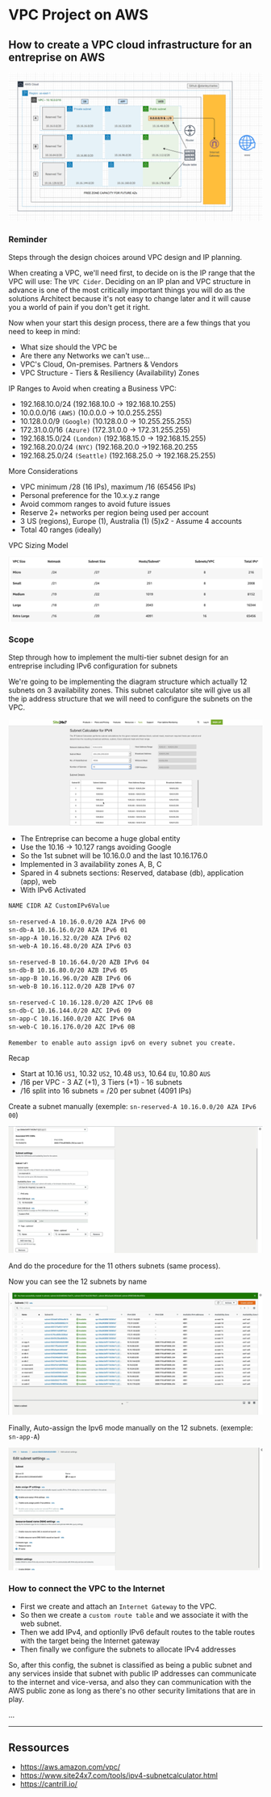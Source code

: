# VPC Project on AWS

## How to create a VPC cloud infrastructure for an entreprise on AWS

![This is an image](https://github.com/stanleycharles/AWS/blob/main/AWS%20VPC%20Project/AWS%20VPC%20Project%20Diagram.png)

### Reminder

Steps through the design choices around VPC design and IP planning.

When creating a VPC, we'll need first, to decide on is the IP range that the VPC will use: The ``VPC Cider``. 
Deciding on an IP plan and VPC structure in advance is one of the most critically important things you will do as the solutions Architect because it's not easy to change later and it will cause you a world of pain if you don't get it right.

Now when your start this design process, there are a few things that you need to keep in mind:

 - What size should the VPC be
 - Are there any Networks we can't use...
 - VPC's Cloud, On-premises. Partners & Vendors
 - VPC Structure - Tiers & Resiliency (Availability) Zones
 
 IP Ranges to Avoid when creating a Business VPC:
 
  - 192.168.10.0/24 (192.168.10.0 -> 192.168.10.255)
  - 10.0.0.0/16 ``(AWS)`` (10.0.0.0 -> 10.0.255.255)
  - 10.128.0.0/9 ``(Google)`` (10.128.0.0 -> 10.255.255.255)
  - 172.31.0.0/16 ``(Azure)`` (172.31.0.0 -> 172.31.255.255)
  - 192.168.15.0/24 ``(London)`` (192.168.15.0 -> 192.168.15.255)
  - 192.168.20.0/24 ``(NYC)`` (192.168.20.0 ->192.168.20.255
  - 192.168.25.0/24 ``(Seattle)`` (192.168.25.0 -> 192.168.25.255)

More Considerations

 - VPC minimum /28 (16 IPs), maximum /16 (65456 IPs)
 - Personal preference for the 10.x.y.z range
 - Avoid commom ranges to avoid future issues
 - Reserve 2+ networks per region being used per account
 - 3 US (regions), Europe (1), Australia (1) (5)x2 - Assume 4 accounts
 - Total 40 ranges (ideally)

VPC Sizing Model

![This is an image](https://github.com/stanleycharles/AWS/blob/main/AWS%20VPC%20Project/AWS%20VPC%20-%20Sizing%20Model.png)

### Scope

Step through how to implement the multi-tier subnet design for an entreprise including IPv6 configuration for subnets

We're going to be implementing the diagram structure which actually 12 subnets on 3 availability zones. This subnet calculator site will give us all the ip address structure that we will need to configure the subnets on the VPC.

![This is an image](https://github.com/stanleycharles/AWS/blob/main/AWS%20VPC%20Project/AWS%20VPC%20-%20Subnet%20Calculator.png)

 - The Entreprise can become a huge global entity
 - Use the 10.16 -> 10.127 rangs avoiding Google
 - So the 1st subnet will be 10.16.0.0 and the last 10.16.176.0
 - Implemented in 3 availability zones A, B, C
 - Spared in 4 subnets sections: Reserved, database (db), application (app), web
 - With IPv6 Activated

```
NAME CIDR AZ CustomIPv6Value

sn-reserved-A 10.16.0.0/20 AZA IPv6 00
sn-db-A 10.16.16.0/20 AZA IPv6 01
sn-app-A 10.16.32.0/20 AZA IPv6 02
sn-web-A 10.16.48.0/20 AZA IPv6 03

sn-reserved-B 10.16.64.0/20 AZB IPv6 04
sn-db-B 10.16.80.0/20 AZB IPv6 05
sn-app-B 10.16.96.0/20 AZB IPv6 06
sn-web-B 10.16.112.0/20 AZB IPv6 07

sn-reserved-C 10.16.128.0/20 AZC IPv6 08
sn-db-C 10.16.144.0/20 AZC IPv6 09
sn-app-C 10.16.160.0/20 AZC IPv6 0A
sn-web-C 10.16.176.0/20 AZC IPv6 0B

Remember to enable auto assign ipv6 on every subnet you create.
```

Recap 
 - Start at 10.16 ``US1``, 10.32 ``US2``, 10.48 ``US3``, 10.64 ``EU``, 10.80 ``AUS``
 - /16 per VPC - 3 AZ (+1), 3 Tiers (+1) - 16 subnets
 - /16 split into 16 subnets = /20 per subnet (4091 IPs)

Create a subnet manually (exemple: ``sn-reserved-A 10.16.0.0/20 AZA IPv6 00``)

![This is an image](https://github.com/stanleycharles/AWS/blob/main/AWS%20VPC%20Project/AWS%20VPC%20%20-%20Create%20Subnet.png)

And do the procedure for the 11 others subnets (same process).

Now you can see the 12 subnets by name

![This is an image](https://github.com/stanleycharles/AWS/blob/main/AWS%20VPC%20Project/AWS%20VPC%20-%20VPC%20Enumeration.png)

Finally, Auto-assign the Ipv6 mode manually on the 12 subnets. (exemple: ``sn-app-A``)

![This is an image](https://github.com/stanleycharles/AWS/blob/main/AWS%20VPC%20Project/AWS%20VPC%20-%20Enable%20IPv6.png)

### How to connect the VPC to the Internet

 - First we create and attach an ``Internet Gateway`` to the VPC. 
 - So then we create a ``custom route table`` and we associate it with the web subnet.
 - Then we add IPv4, and optionlly IPv6 default routes to the table routes with the target being the Internet gateway
 - Then finally we configure the subnets to allocate IPv4 addresses

So, after this config, the subnet is classified as being a public subnet and any services inside that subnet with public IP addresses can communicate to the internet and vice-versa, and also they can communication with the AWS public zone as long as there's no other security limitations that are in play.



... 

  ---
  
  ## Ressources
   - https://aws.amazon.com/vpc/
   - https://www.site24x7.com/tools/ipv4-subnetcalculator.html
   - https://cantrill.io/
   
